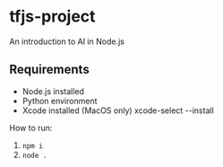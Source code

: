 # tfjs-project

An introduction to AI in Node.js

## Requirements

- Node.js installed
- Python environment
- Xcode installed (MacOS only) xcode-select --install


How to run: 

1. `npm i`
2. `node .`
